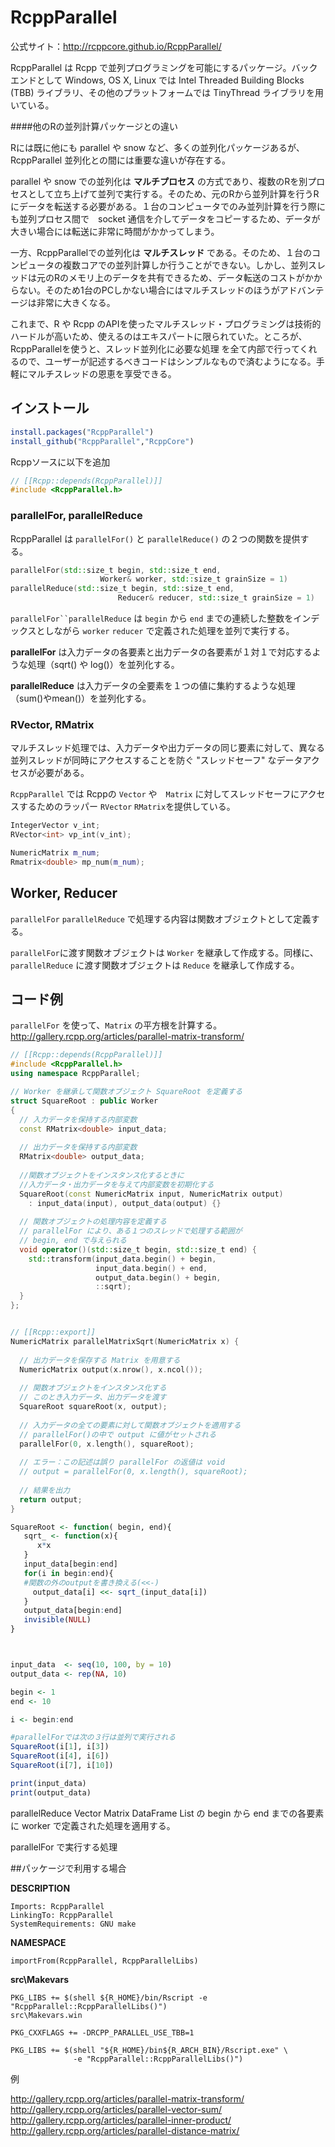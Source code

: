 # RcppParallel

公式サイト：http://rcppcore.github.io/RcppParallel/


RcppParallel は Rcpp で並列プログラミングを可能にするパッケージ。バックエンドとして Windows, OS X, Linux では Intel Threaded Building Blocks (TBB) ライブラリ、その他のプラットフォームでは TinyThread ライブラリを用いている。

####他のRの並列計算パッケージとの違い

Rには既に他にも parallel や snow など、多くの並列化パッケージあるが、RcppParallel 並列化との間には重要な違いが存在する。

parallel や snow での並列化は **マルチプロセス** の方式であり、複数のRを別プロセスとして立ち上げて並列で実行する。そのため、元のRから並列計算を行うRにデータを転送する必要がある。１台のコンピュータでのみ並列計算を行う際にも並列プロセス間で　socket 通信を介してデータをコピーするため、データが大きい場合には転送に非常に時間がかかってしまう。

一方、RcppParallelでの並列化は **マルチスレッド** である。そのため、１台のコンピュータの複数コアでの並列計算しか行うことができない。しかし、並列スレッドは元のRのメモリ上のデータを共有できるため、データ転送のコストがかからない。そのため1台のPCしかない場合にはマルチスレッドのほうがアドバンテージは非常に大きくなる。

これまで、R や Rcpp のAPIを使ったマルチスレッド・プログラミングは技術的ハードルが高いため、使えるのはエキスパートに限られていた。ところが、RcppParallelを使うと、スレッド並列化に必要な処理
を全て内部で行ってくれるので、ユーザーが記述するべきコードはシンプルなもので済むようになる。手軽にマルチスレッドの恩恵を享受できる。


## インストール

```r
install.packages("RcppParallel")
install_github("RcppParallel","RcppCore")
```

Rcppソースに以下を追加
```cpp
// [[Rcpp::depends(RcppParallel)]]
#include <RcppParallel.h>
```

### parallelFor, parallelReduce

RcppParallel は `parallelFor()` と `parallelReduce()` の２つの関数を提供する。

```cpp
parallelFor(std::size_t begin, std::size_t end, 
                    Worker& worker, std::size_t grainSize = 1)
parallelReduce(std::size_t begin, std::size_t end, 
                        Reducer& reducer, std::size_t grainSize = 1)
```

`parallelFor``parallelReduce` は `begin` から `end`  までの連続した整数をインデックスとしながら `worker` `reducer` で定義された処理を並列で実行する。

**parallelFor** は入力データの各要素と出力データの各要素が１対１で対応するような処理（sqrt() や log()）を並列化する。 

**parallelReduce** は入力データの全要素を１つの値に集約するような処理（sum()やmean()）を並列化する。


### RVector, RMatrix

マルチスレッド処理では、入力データや出力データの同じ要素に対して、異なる並列スレッドが同時にアクセスすることを防ぐ "スレッドセーフ" なデータアクセスが必要がある。

`RcppParallel` では Rcppの `Vector` や　`Matrix` に対してスレッドセーフにアクセスするためのラッパー `RVector` `RMatrix`を提供している。

```cpp
IntegerVector v_int;
RVector<int> vp_int(v_int);

NumericMatrix m_num;
Rmatrix<double> mp_num(m_num);

```

## Worker, Reducer

`parallelFor` `parallelReduce` で処理する内容は関数オブジェクトとして定義する。

`parallelFor`に渡す関数オブジェクトは `Worker` を継承して作成する。同様に、`parallelReduce` に渡す関数オブジェクトは `Reduce` を継承して作成する。



## コード例

`parallelFor` を使って、`Matrix` の平方根を計算する。
http://gallery.rcpp.org/articles/parallel-matrix-transform/

```cpp
// [[Rcpp::depends(RcppParallel)]]
#include <RcppParallel.h>
using namespace RcppParallel;

// Worker を継承して関数オブジェクト SquareRoot を定義する
struct SquareRoot : public Worker
{
  // 入力データを保持する内部変数
  const RMatrix<double> input_data;
  
  // 出力データを保持する内部変数
  RMatrix<double> output_data;
  
  //関数オブジェクトをインスタンス化するときに
  //入力データ・出力データを与えて内部変数を初期化する
  SquareRoot(const NumericMatrix input, NumericMatrix output) 
    : input_data(input), output_data(output) {}
  
  // 関数オブジェクトの処理内容を定義する
  // parallelFor により、ある１つのスレッドで処理する範囲が
  // begin, end で与えられる 
  void operator()(std::size_t begin, std::size_t end) {
    std::transform(input_data.begin() + begin,
                   input_data.begin() + end, 
                   output_data.begin() + begin, 
                   ::sqrt);
  }
};


// [[Rcpp::export]]
NumericMatrix parallelMatrixSqrt(NumericMatrix x) {
  
  // 出力データを保存する Matrix を用意する
  NumericMatrix output(x.nrow(), x.ncol());
  
  // 関数オブジェクトをインスタンス化する
  // このとき入力データ、出力データを渡す
  SquareRoot squareRoot(x, output);
  
  // 入力データの全ての要素に対して関数オブジェクトを適用する
  // parallelFor()の中で output に値がセットされる
  parallelFor(0, x.length(), squareRoot);
  
  // エラー：この記述は誤り parallelFor の返値は void 
  // output = parallelFor(0, x.length(), squareRoot);
  
  // 結果を出力
  return output;
}
```




```r
SquareRoot <- function( begin, end){
   sqrt_ <- function(x){
      x*x
   }
   input_data[begin:end]
   for(i in begin:end){
   #関数の外のoutputを書き換える(<<-)
     output_data[i] <<- sqrt_(input_data[i])
   }
   output_data[begin:end]
   invisible(NULL)
}



input_data  <- seq(10, 100, by = 10)
output_data <- rep(NA, 10)

begin <- 1
end <- 10

i <- begin:end

#parallelForでは次の３行は並列で実行される
SquareRoot(i[1], i[3])
SquareRoot(i[4], i[6])
SquareRoot(i[7], i[10])

print(input_data)
print(output_data)

```

parallelReduce Vector  Matrix DataFrame List の begin から end までの各要素に worker で定義された処理を適用する。



parallelFor で実行する処理



##パッケージで利用する場合


**DESCRIPTION**

```
Imports: RcppParallel
LinkingTo: RcppParallel
SystemRequirements: GNU make
```
**NAMESPACE**

```
importFrom(RcppParallel, RcppParallelLibs)
```

**src\Makevars**
```
PKG_LIBS += $(shell ${R_HOME}/bin/Rscript -e "RcppParallel::RcppParallelLibs()")
src\Makevars.win

PKG_CXXFLAGS += -DRCPP_PARALLEL_USE_TBB=1

PKG_LIBS += $(shell "${R_HOME}/bin${R_ARCH_BIN}/Rscript.exe" \
              -e "RcppParallel::RcppParallelLibs()")
```






例

http://gallery.rcpp.org/articles/parallel-matrix-transform/
http://gallery.rcpp.org/articles/parallel-vector-sum/
http://gallery.rcpp.org/articles/parallel-inner-product/
http://gallery.rcpp.org/articles/parallel-distance-matrix/